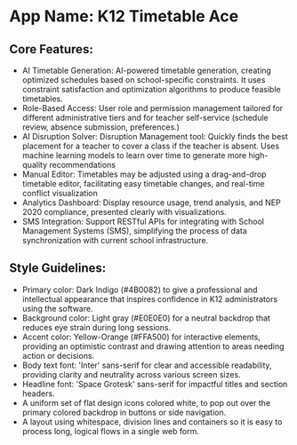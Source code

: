 # **App Name**: K12 Timetable Ace

## Core Features:

- AI Timetable Generation: AI-powered timetable generation, creating optimized schedules based on school-specific constraints. It uses constraint satisfaction and optimization algorithms to produce feasible timetables.
- Role-Based Access: User role and permission management tailored for different administrative tiers and for teacher self-service (schedule review, absence submission, preferences.)
- AI Disruption Solver: Disruption Management tool: Quickly finds the best placement for a teacher to cover a class if the teacher is absent. Uses machine learning models to learn over time to generate more high-quality recommendations
- Manual Editor: Timetables may be adjusted using a drag-and-drop timetable editor, facilitating easy timetable changes, and real-time conflict visualization
- Analytics Dashboard: Display resource usage, trend analysis, and NEP 2020 compliance, presented clearly with visualizations.
- SMS Integration: Support RESTful APIs for integrating with School Management Systems (SMS), simplifying the process of data synchronization with current school infrastructure.

## Style Guidelines:

- Primary color: Dark Indigo (#4B0082) to give a professional and intellectual appearance that inspires confidence in K12 administrators using the software.
- Background color: Light gray (#E0E0E0) for a neutral backdrop that reduces eye strain during long sessions.
- Accent color: Yellow-Orange (#FFA500) for interactive elements, providing an optimistic contrast and drawing attention to areas needing action or decisions.
- Body text font: 'Inter' sans-serif for clear and accessible readability, providing clarity and neutrality across various screen sizes.
- Headline font: 'Space Grotesk' sans-serif for impactful titles and section headers.
- A uniform set of flat design icons colored white, to pop out over the primary colored backdrop in buttons or side navigation. 
- A layout using whitespace, division lines and containers so it is easy to process long, logical flows in a single web form.
